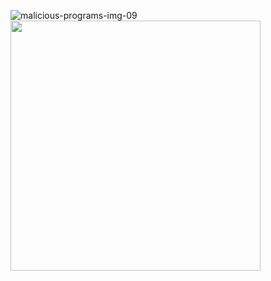 ![malicious-programs-img-09](https://avatars.githubusercontent.com/u/86708771?s=40&v=4)
<img width="400" src="https://avatars.githubusercontent.com/u/86708771?s=400&u=47f8dc9f501bddf6029c7016cb9065bce80f471e&v=4"/>

